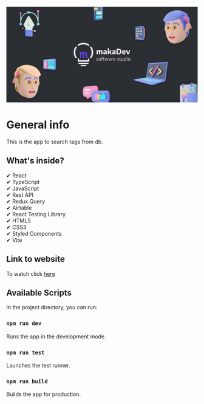 ![cover](./public/cover.png)

# General info

This is the app to search tags from db.
<br />

## What's inside?

✔ React<br />
✔ TypeScript<br />
✔ JavaScript<br />
✔ Rest API<br />
✔ Redux Query<br />
✔ Airtable<br />
✔ React Testing Library<br />
✔ HTML5<br />
✔ CSS3<br />
✔ Styled Components<br />
✔ Vite<br />

## Link to website

To watch click [here]

[here]: https://patryk-makarewicz.netlify.app

## Available Scripts

In the project directory, you can run:

### `npm run dev`

Runs the app in the development mode.

### `npm run test`

Launches the test runner.

### `npm run build`

Builds the app for production.
